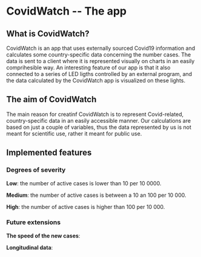 # CovidWatch -- The app

## What is CovidWatch?

CovidWatch is an app that uses externally sourced Covid19 information and calculates some country-specific data concerning the number cases. The data is sent to a client where it is represented visually on charts in an easily comprihesible way. An interesting feature of our app is that it also connected to a series of LED ligths controlled by an external program, and the data calculated by the CovidWatch app is visualized on these lights.

## The aim of CovidWatch

The main reason for creatinf CovidWatch is to represent Covid-related, country-specific data in an easily accessible manner. Our calculations are based on just a couple of variables, thus the data represented by us is not meant for scientific use, rather it meant for public use.

## Implemented features

### Degrees of severity

**Low**: the number of active cases is lower than 10 per 10 0000.

**Medium**: the number of active cases is between a 10 an 100 per 10 000.

**High**: the number of active cases is higher than 100 per 10 000.

### Future extensions

**The speed of the new cases**:

**Longitudinal data**:
